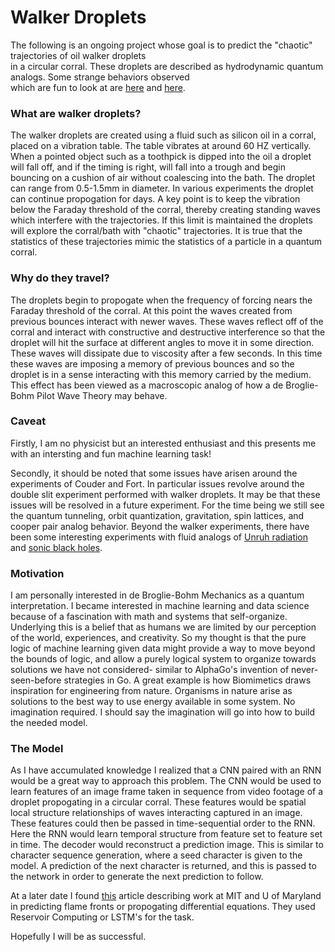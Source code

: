 # Walker Droplets
The following is an ongoing project whose goal is to predict the "chaotic" trajectories of oil walker droplets<br>
in a circular corral.  These droplets are described as hydrodynamic quantum analogs. Some strange behaviors observed<br> 
which are fun to look at are [here](https://www.youtube.com/watch?v=-2yYgfaU6Ik) and [here](https://www.youtube.com/watch?v=MP-NZ5EoTm4).<br>

### What are walker droplets?
The walker droplets are created using a fluid such as silicon oil in a corral, placed on a vibration table. The table
vibrates at around 60 HZ vertically.  When a pointed object such as a toothpick is dipped into the oil a droplet will
fall off, and if the timing is right, will fall into a trough and begin bouncing on a cushion of air without coalescing
into the bath. The droplet can range from 0.5-1.5mm in diameter. In various experiments the droplet can continue propogation
for days. A key point is to keep the vibration below the Faraday threshold of the corral, thereby creating standing waves
which interfere with the trajectories. If this limit is maintained the droplets will explore the corral/bath with "chaotic" 
trajectories.  It is true that the statistics of these trajectories mimic the statistics of a particle in a quantum corral.

### Why do they travel?
The droplets begin to propogate when the frequency of forcing nears the Faraday threshold of the corral.  At this point the
waves created from previous bounces interact with newer waves.  These waves reflect off of the corral and interact with
constructive and destructive interference so that the droplet will hit the surface at different angles to move it in some
direction.  These waves will dissipate due to viscosity after a few seconds.  In this time these waves are imposing a memory
of previous bounces and so the droplet is in a sense interacting with this memory carried by the medium. This effect has been
viewed as a macroscopic analog of how a de Broglie-Bohm Pilot Wave Theory may behave.  

### Caveat
Firstly, I am no physicist but an interested enthusiast and this presents me with an intersting and fun machine learning task!

Secondly, it should be noted that some issues have arisen around the experiments of Couder and Fort. In particular issues
revolve around the double slit experiment performed with walker droplets. It may be that these issues will be resolved in a 
future experiment. For the time being we still see the quantum tunneling, orbit quantization, gravitation, spin lattices, and 
cooper pair analog behavior. Beyond the walker experiments, there have been some interesting experiments with fluid analogs of
[Unruh radiation](https://journals.aps.org/pra/abstract/10.1103/PhysRevA.98.022118) and [sonic black holes](https://www.quantamagazine.org/philosophers-debate-new-sonic-black-hole-discovery-20190625/).  

### Motivation
I am personally interested in de Broglie-Bohm Mechanics as a quantum interpretation.  I became interested in machine learning
and data science because of a fascination with math and systems that self-organize. Underlying this is a belief that as humans
we are limited by our perception of the world, experiences, and creativity.  So my thought is that the pure logic of machine
learning given data might provide a way to move beyond the bounds of logic, and allow a purely logical system to organize
towards solutions we have not considered- similar to AlphaGo's invention of never-seen-before strategies in Go. A great 
example is how Biomimetics draws inspiration for engineering from nature. Organisms in nature arise as solutions to the best
way to use energy available in some system.  No imagination required. I should say the imagination will go into how to build 
the needed model.

### The Model
As I have accumulated knowledge I realized that a CNN paired with an RNN would be a great way to approach this problem. The
CNN would be used to learn features of an image frame taken in sequence from video footage of a droplet propogating
in a circular corral. These features would be spatial local structure relationships of waves interacting captured in an image. 
These features could then be passed in time-sequential order to the RNN. Here the RNN would learn temporal structure from 
feature set to feature set in time. The decoder would reconstruct a prediction image. This is similar to character sequence
generation, where a seed character is given to the model. A prediction of the next character is returned, and this is passed
to the network in order to generate the next prediction to follow.

At a later date I found [this](https://www.quantamagazine.org/machine-learnings-amazing-ability-to-predict-chaos-20180418/) 
article describing work at MIT and U of Maryland in predicting flame fronts or propogating differential equations. They used Reservoir Computing or LSTM's for the task.

Hopefully I will be as successful.

